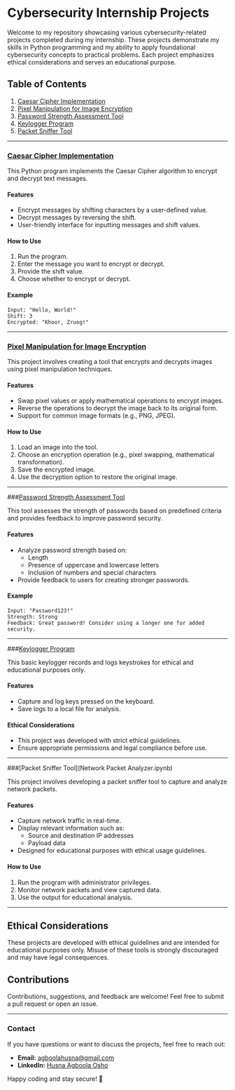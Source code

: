 
# Cybersecurity Internship Projects

Welcome to my repository showcasing various cybersecurity-related projects completed during my internship. These projects demonstrate my skills in Python programming and my ability to apply foundational cybersecurity concepts to practical problems. Each project emphasizes ethical considerations and serves an educational purpose.

## Table of Contents

1. [Caesar Cipher Implementation](#caesar-cipher-implementation)
2. [Pixel Manipulation for Image Encryption](#pixel-manipulation-for-image-encryption)
3. [Password Strength Assessment Tool](#password-strength-assessment-tool)
4. [Keylogger Program](#keylogger-program)
5. [Packet Sniffer Tool](#packet-sniffer-tool)

---

### [Caesar Cipher Implementation](https://github.com/Husna426/Cybersecurity-Internship/blob/main/Caesar%20Cipher.ipynb)

This Python program implements the Caesar Cipher algorithm to encrypt and decrypt text messages.

#### Features
- Encrypt messages by shifting characters by a user-defined value.
- Decrypt messages by reversing the shift.
- User-friendly interface for inputting messages and shift values.

#### How to Use
1. Run the program.
2. Enter the message you want to encrypt or decrypt.
3. Provide the shift value.
4. Choose whether to encrypt or decrypt.

#### Example
```
Input: "Hello, World!"  
Shift: 3  
Encrypted: "Khoor, Zruog!"
```

---

### [Pixel Manipulation for Image Encryption](https://github.com/Husna426/Cybersecurity-Internship/blob/main/Pixel%20Manipulation%20for%20Image%20Encryption.ipynb)

This project involves creating a tool that encrypts and decrypts images using pixel manipulation techniques.

#### Features
- Swap pixel values or apply mathematical operations to encrypt images.
- Reverse the operations to decrypt the image back to its original form.
- Support for common image formats (e.g., PNG, JPEG).

#### How to Use
1. Load an image into the tool.
2. Choose an encryption operation (e.g., pixel swapping, mathematical transformation).
3. Save the encrypted image.
4. Use the decryption option to restore the original image.

---

###[Password Strength Assessment Tool](https://github.com/Husna426/Cybersecurity-Internship/blob/main/Password%20Complexity%20Checker.ipynb)

This tool assesses the strength of passwords based on predefined criteria and provides feedback to improve password security.

#### Features
- Analyze password strength based on:
  - Length
  - Presence of uppercase and lowercase letters
  - Inclusion of numbers and special characters
- Provide feedback to users for creating stronger passwords.

#### Example
```
Input: "Password123!"  
Strength: Strong
Feedback: Great password! Consider using a longer one for added security.
```

---

###[Keylogger Program](https://github.com/Husna426/Cybersecurity-Internship/blob/main/keylogger.ipynb)

This basic keylogger records and logs keystrokes for ethical and educational purposes only.

#### Features
- Capture and log keys pressed on the keyboard.
- Save logs to a local file for analysis.

#### Ethical Considerations
- This project was developed with strict ethical guidelines.
- Ensure appropriate permissions and legal compliance before use.

---

###[Packet Sniffer Tool](Network Packet Analyzer.ipynb)

This project involves developing a packet sniffer tool to capture and analyze network packets.

#### Features
- Capture network traffic in real-time.
- Display relevant information such as:
  - Source and destination IP addresses
  - Payload data
- Designed for educational purposes with ethical usage guidelines.

#### How to Use
1. Run the program with administrator privileges.
2. Monitor network packets and view captured data.
3. Use the output for educational analysis.

---

## Ethical Considerations
These projects are developed with ethical guidelines and are intended for educational purposes only. Misuse of these tools is strongly discouraged and may have legal consequences.

## Contributions
Contributions, suggestions, and feedback are welcome! Feel free to submit a pull request or open an issue.

---

### Contact
If you have questions or want to discuss the projects, feel free to reach out:
- **Email:** agboolahusna@gmail.com
- **LinkedIn:** [Husna Agboola Osho](https://www.linkedin.com/in/husna-agboola-osho)

Happy coding and stay secure! 🔐
